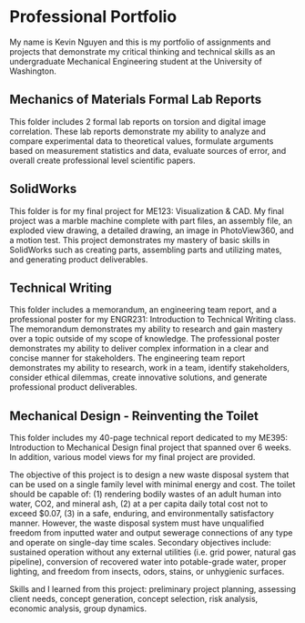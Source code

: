 # Professional Portfolio
My name is Kevin Nguyen and this is my portfolio of assignments and projects that demonstrate my critical thinking and technical skills as an undergraduate Mechanical Engineering student at the University of Washington.

## Mechanics of Materials Formal Lab Reports 
This folder includes 2 formal lab reports on torsion and digital image correlation. These lab reports demonstrate my ability to analyze and compare experimental data to theoretical values, formulate arguments based on measurement statistics and data, evaluate sources of error, and overall create professional level scientific papers.

## SolidWorks
This folder is for my final project for ME123: Visualization & CAD. My final project was a marble machine complete with part files, an assembly file, an exploded view drawing, a detailed drawing, an image in PhotoView360, and a motion test. This project demonstrates my mastery of basic skills in SolidWorks such as creating parts, assembling parts and utilizing mates, and generating product deliverables.

## Technical Writing
This folder includes a memorandum, an engineering team report, and a professional poster for my ENGR231: Introduction to Technical Writing class. The memorandum demonstrates my ability to research and gain mastery over a topic outside of my scope of knowledge. The professional poster demonstrates my ability to deliver complex information in a clear and concise manner for stakeholders. The engineering team report demonstrates my ability to research, work in a team, identify stakeholders, consider ethical dilemmas,  create innovative solutions, and generate professional product deliverables. 

## Mechanical Design - Reinventing the Toilet
This folder includes my 40-page technical report dedicated to my ME395: Introduction to Mechanical Design final project that spanned over 6 weeks. In addition, various model views for my final project are provided.

The objective of this project is to design a new waste disposal system that can be used on a single family level with minimal energy and cost. The toilet should be capable of: (1) rendering bodily wastes of an adult human into water, CO2, and mineral ash, (2) at a per capita daily total cost not to exceed $0.07, (3) in a safe, enduring, and environmentally satisfactory manner. However, the waste disposal system must have unqualified freedom from inputted water and output sewerage connections of any type and operate on single-day time scales. Secondary objectives include: sustained operation without any external utilities (i.e. grid power, natural gas pipeline), conversion of recovered water into potable-grade water, proper lighting, and freedom from insects, odors, stains, or unhygienic surfaces.

Skills and I learned from this project: preliminary project planning, assessing client needs, concept generation, concept selection, risk analysis, economic analysis, group dynamics.

